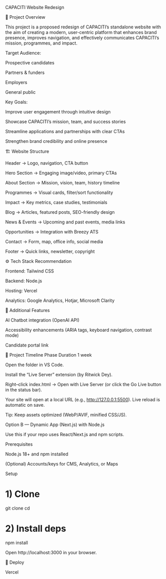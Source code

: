 CAPACITI Website Redesign

📌 Project Overview

This project is a proposed redesign of CAPACITI’s standalone website with the aim of creating a modern, user-centric platform that enhances brand presence, improves navigation, and effectively communicates CAPACITI’s mission, programmes, and impact.

Target Audience:

Prospective candidates

Partners & funders

Employers

General public

Key Goals:

Improve user engagement through intuitive design

Showcase CAPACITI’s mission, team, and success stories

Streamline applications and partnerships with clear CTAs

Strengthen brand credibility and online presence

🏗️ Website Structure

Header → Logo, navigation, CTA button

Hero Section → Engaging image/video, primary CTAs

About Section → Mission, vision, team, history timeline

Programmes → Visual cards, filter/sort functionality

Impact → Key metrics, case studies, testimonials

Blog → Articles, featured posts, SEO-friendly design

News & Events → Upcoming and past events, media links

Opportunities → Integration with Breezy ATS

Contact → Form, map, office info, social media

Footer → Quick links, newsletter, copyright

⚙️ Tech Stack Recommendation

Frontend:  Tailwind CSS

Backend: Node.js

Hosting: Vercel

Analytics: Google Analytics, Hotjar, Microsoft Clarity



🚀 Additional Features

AI Chatbot integration (OpenAI API)

Accessibility enhancements (ARIA tags, keyboard navigation, contrast mode)

Candidate portal link

📅 Project Timeline
Phase	Duration 1 week



Open the folder in VS Code.

Install the “Live Server” extension (by Ritwick Dey).

Right–click index.html → Open with Live Server (or click the Go Live button in the status bar).

Your site will open at a local URL (e.g., http://127.0.0.1:5500). Live reload is automatic on save.

Tip: Keep assets optimized (WebP/AVIF, minified CSS/JS).

Option B — Dynamic App (Next.js) with Node.js

Use this if your repo uses React/Next.js and npm scripts.

Prerequisites

Node.js 18+ and npm installed

(Optional) Accounts/keys for CMS, Analytics, or Maps

Setup
# 1) Clone
git clone <your-repo-url>
cd <your-repo-folder>

# 2) Install deps
npm install

Open http://localhost:3000 in your browser.


🚀 Deploy

Vercel 
